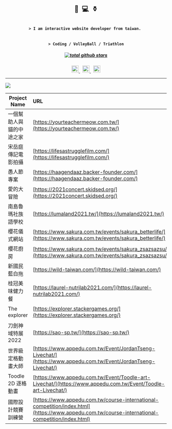 <h2 align="center">🏐&nbsp;&nbsp;💻&nbsp;&nbsp;⚱️</h2>

<h4 align="center"><code>
> I am interactive website developer from taiwan.&nbsp;
</code></h4>

<h4 align="center"><code>
> Coding / VolleyBall / Triathlon
</code></h4>

<h5 align="center">
  <a href="https://github.com/destiny5420?tab=repositories">
    <img alt="total github stars" src="https://img.shields.io/github/stars/destiny5420?style=for-the-badge&affiliations=OWNER%2CCOLLABORATOR&label=TOTAL%20GITHUB%20STARS&logo=github&labelColor=2d333b&color=22272e" />
  </a>
</h5>

<p align="center">
  <a href="https://www.linkedin.com/in/%E5%8A%9B%E7%B6%AD-%E8%95%AD-b06a09ba/">
    <img alt="linkedin" height="22px" src="https://img.shields.io/badge/LI-0a66c2?style=for-the-badge&logo=linkedin&labelColor=ffffff&logoColor=0a66c2" />
  </a>
  <span>&nbsp;</span>
  <a href="https://www.instagram.com/paperhsiao_">
    <img alt="instagram" height="22px" src="https://img.shields.io/badge/IG-E4405F?style=for-the-badge&labelColor=fafafa&logo=instagram" />
  </a>
  <span>&nbsp;</span>
  <a href="https://www.facebook.com/ShiaoLiWei/">
    <img alt="facebook" height="22px" src="https://img.shields.io/badge/Facebook-1877F2?style=for-the-badge&logo=facebook&labelColor=ffffff" />
  </a>
</p>

---

![](https://github-readme-stats.vercel.app/api/top-langs/?username=destiny5420&text_color=adbac7&hide_border=true&hide_title=true&bg_color=2d333b&count_private=true&layout=compact&include_all_commits=true&card_width=854)

| Project Name             | URL                                                                                                            | Language                                                                                                                                                                                                                                                                                                                                                                                                                                                                                                                                |
| ------------------------ | :------------------------------------------------------------------------------------------------------------- | :-------------------------------------------------------------------------------------------------------------------------------------------------------------------------------------------------------------------------------------------------------------------------------------------------------------------------------------------------------------------------------------------------------------------------------------------------------------------------------------------------------------------------------------- |
| 一個幫助人與貓的中途之家 | [https://yourteachermeow.com.tw/](https://yourteachermeow.com.tw/)                                             | <img alt="html" height="22px" src="https://img.shields.io/badge/HTML5-E34F26?style=for-the-badge&logo=html5&logoColor=white"/> <img alt="css3" height="22px" src="https://img.shields.io/badge/CSS3-1572B6?style=for-the-badge&logo=css3&logoColor=white"/> <img alt="javascript" height="22px" src="https://img.shields.io/badge/JS-F7DF1E?style=for-the-badge&logo=javascript&logoColor=black"/>                                                                                                                                      |
| 宋岳庭傳記電影拍攝       | [https://lifesastrugglefilm.com/](https://lifesastrugglefilm.com/)                                             | <img alt="html" height="22px" src="https://img.shields.io/badge/HTML5-E34F26?style=for-the-badge&logo=html5&logoColor=white"/> <img alt="css3" height="22px" src="https://img.shields.io/badge/CSS3-1572B6?style=for-the-badge&logo=css3&logoColor=white"/> <img alt="javascript" height="22px" src="https://img.shields.io/badge/JS-F7DF1E?style=for-the-badge&logo=javascript&logoColor=black"/>                                                                                                                                      |
| 愚人節專案               | [https://haagendaaz.backer-founder.com/](https://haagendaaz.backer-founder.com/)                               | <img alt="html" height="22px" src="https://img.shields.io/badge/HTML5-E34F26?style=for-the-badge&logo=html5&logoColor=white"/> <img alt="css3" height="22px" src="https://img.shields.io/badge/CSS3-1572B6?style=for-the-badge&logo=css3&logoColor=white"/> <img alt="javascript" height="22px" src="https://img.shields.io/badge/JS-F7DF1E?style=for-the-badge&logo=javascript&logoColor=black"/>                                                                                                                                      |
| 愛的大冒險               | [https://2021concert.skidsed.org/](https://2021concert.skidsed.org/)                                           | <img alt="html" height="22px" src="https://img.shields.io/badge/HTML5-E34F26?style=for-the-badge&logo=html5&logoColor=white"/> <img alt="css3" height="22px" src="https://img.shields.io/badge/CSS3-1572B6?style=for-the-badge&logo=css3&logoColor=white"/> <img alt="javascript" height="22px" src="https://img.shields.io/badge/JS-F7DF1E?style=for-the-badge&logo=javascript&logoColor=black"/>                                                                                                                                      |
| 南島魯瑪社族語學校       | [https://lumaland2021.tw/](https://lumaland2021.tw/)                                                           | <img alt="html" height="22px" src="https://img.shields.io/badge/HTML5-E34F26?style=for-the-badge&logo=html5&logoColor=white"/> <img alt="css3" height="22px" src="https://img.shields.io/badge/CSS3-1572B6?style=for-the-badge&logo=css3&logoColor=white"/> <img alt="javascript" height="22px" src="https://img.shields.io/badge/JS-F7DF1E?style=for-the-badge&logo=javascript&logoColor=black"/>                                                                                                                                      |
| 櫻花儀式網站             | [https://www.sakura.com.tw/events/sakura_betterlife/](https://www.sakura.com.tw/events/sakura_betterlife/)     | <img alt="html" height="22px" src="https://img.shields.io/badge/HTML5-E34F26?style=for-the-badge&logo=html5&logoColor=white"/> <img alt="css3" height="22px" src="https://img.shields.io/badge/CSS3-1572B6?style=for-the-badge&logo=css3&logoColor=white"/> <img alt="javascript" height="22px" src="https://img.shields.io/badge/JS-F7DF1E?style=for-the-badge&logo=javascript&logoColor=black"/>                                                                                                                                      |
| 櫻花廚房                 | [https://www.sakura.com.tw/events/sakura_zsazsazsu/](https://www.sakura.com.tw/events/sakura_zsazsazsu/)       | <img alt="html" height="22px" src="https://img.shields.io/badge/HTML5-E34F26?style=for-the-badge&logo=html5&logoColor=white"/> <img alt="css3" height="22px" src="https://img.shields.io/badge/CSS3-1572B6?style=for-the-badge&logo=css3&logoColor=white"/> <img alt="javascript" height="22px" src="https://img.shields.io/badge/JS-F7DF1E?style=for-the-badge&logo=javascript&logoColor=black"/>                                                                                                                                      |
| 新國民藍白拖             | [https://wild-taiwan.com/](https://wild-taiwan.com/)                                                           | <img alt="html" height="22px" src="https://img.shields.io/badge/HTML5-E34F26?style=for-the-badge&logo=html5&logoColor=white"/> <img alt="css3" height="22px" src="https://img.shields.io/badge/CSS3-1572B6?style=for-the-badge&logo=css3&logoColor=white"/> <img alt="javascript" height="22px" src="https://img.shields.io/badge/JS-F7DF1E?style=for-the-badge&logo=javascript&logoColor=black"/>                                                                                                                                      |
| 桂冠美味健力餐           | [https://laurel-nutrilab2021.com/](https://laurel-nutrilab2021.com/)                                           | <img alt="html" height="22px" src="https://img.shields.io/badge/HTML5-E34F26?style=for-the-badge&logo=html5&logoColor=white"/> <img alt="css3" height="22px" src="https://img.shields.io/badge/CSS3-1572B6?style=for-the-badge&logo=css3&logoColor=white"/> <img alt="javascript" height="22px" src="https://img.shields.io/badge/JS-F7DF1E?style=for-the-badge&logo=javascript&logoColor=black"/> <img alt="css3" height="22px" src="https://img.shields.io/badge/Vue.js-35495E?style=for-the-badge&logo=vue.js&logoColor=4FC08D"/>    |
| The explorer             | [https://explorer.stackergames.org/](https://explorer.stackergames.org/)                                       | <img alt="html" height="22px" src="https://img.shields.io/badge/HTML5-E34F26?style=for-the-badge&logo=html5&logoColor=white"/> <img alt="css3" height="22px" src="https://img.shields.io/badge/CSS3-1572B6?style=for-the-badge&logo=css3&logoColor=white"/> <img alt="javascript" height="22px" src="https://img.shields.io/badge/JS-F7DF1E?style=for-the-badge&logo=javascript&logoColor=black"/> <img alt="nodejs" height="22px" src="https://img.shields.io/badge/Node.js-43853D?style=for-the-badge&logo=node.js&logoColor=white"/> |
| 刀劍神域特展 2022        | [https://sao-sp.tw/](https://sao-sp.tw/)                                                                       | <img alt="html" height="22px" src="https://img.shields.io/badge/HTML5-E34F26?style=for-the-badge&logo=html5&logoColor=white"/> <img alt="css3" height="22px" src="https://img.shields.io/badge/CSS3-1572B6?style=for-the-badge&logo=css3&logoColor=white"/> <img alt="javascript" height="22px" src="https://img.shields.io/badge/JS-F7DF1E?style=for-the-badge&logo=javascript&logoColor=black"/> <img alt="css3" height="22px" src="https://img.shields.io/badge/Vue.js-35495E?style=for-the-badge&logo=vue.js&logoColor=4FC08D"/>    |
| 世界級定格動畫大師       | [https://www.appedu.com.tw/Event/JordanTseng-Livechat/](https://www.appedu.com.tw/Event/JordanTseng-Livechat/) | <img alt="html" height="22px" src="https://img.shields.io/badge/HTML5-E34F26?style=for-the-badge&logo=html5&logoColor=white"/> <img alt="css3" height="22px" src="https://img.shields.io/badge/CSS3-1572B6?style=for-the-badge&logo=css3&logoColor=white"/> <img alt="javascript" height="22px" src="https://img.shields.io/badge/JS-F7DF1E?style=for-the-badge&logo=javascript&logoColor=black"/>                                                                                                                                      |
| Toodle 2D 逐格動畫       | [https://www.appedu.com.tw/Event/Toodle-art-Livechat/](https://www.appedu.com.tw/Event/Toodle-art-Livechat/)   | <img alt="html" height="22px" src="https://img.shields.io/badge/HTML5-E34F26?style=for-the-badge&logo=html5&logoColor=white"/> <img alt="css3" height="22px" src="https://img.shields.io/badge/CSS3-1572B6?style=for-the-badge&logo=css3&logoColor=white"/> <img alt="javascript" height="22px" src="https://img.shields.io/badge/JS-F7DF1E?style=for-the-badge&logo=javascript&logoColor=black"/>                                                                                                                                      |
| 國際設計競賽訓練營       | [https://www.appedu.com.tw/course-international-competition/index.html](https://www.appedu.com.tw/course-international-competition/index.html)   | <img alt="html" height="22px" src="https://img.shields.io/badge/HTML5-E34F26?style=for-the-badge&logo=html5&logoColor=white"/> <img alt="css3" height="22px" src="https://img.shields.io/badge/CSS3-1572B6?style=for-the-badge&logo=css3&logoColor=white"/> <img alt="javascript" height="22px" src="https://img.shields.io/badge/JS-F7DF1E?style=for-the-badge&logo=javascript&logoColor=black"/>                                                                                                                                      |
</details>
